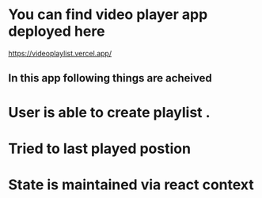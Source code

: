 # You can find video player app deployed here 

https://videoplaylist.vercel.app/

## In this app following things are acheived 
 # User is able to create playlist .
 # Tried to last played postion
 # State is maintained via react context 
